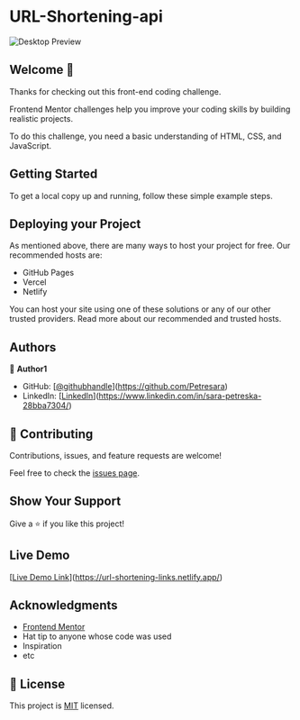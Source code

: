 # URL-Shortening-api
![Desktop Preview](desktop-design.jpg)


## Welcome 👋
Thanks for checking out this front-end coding challenge.

Frontend Mentor challenges help you improve your coding skills by building realistic projects.

To do this challenge, you need a basic understanding of HTML, CSS, and JavaScript.

## Getting Started

To get a local copy up and running, follow these simple example steps.

## Deploying your Project

As mentioned above, there are many ways to host your project for free. Our recommended hosts are:

- GitHub Pages
- Vercel
- Netlify

You can host your site using one of these solutions or any of our other trusted providers. Read more about our recommended and trusted hosts.

## Authors

👤 **Author1**

- GitHub: [[@githubhandle](https://github.com/githubhandle)](https://github.com/Petresara)
- LinkedIn: [[LinkedIn](https://linkedin.com/in/linkedinhandle)](https://www.linkedin.com/in/sara-petreska-28bba7304/)

## 🤝 Contributing

Contributions, issues, and feature requests are welcome!

Feel free to check the [issues page](issues/).

## Show Your Support

Give a ⭐️ if you like this project!

## Live Demo

[[Live Demo Link](https://livedemo.com)](https://url-shortening-links.netlify.app/)

## Acknowledgments

- [Frontend Mentor](https://www.frontendmentor.io/)
- Hat tip to anyone whose code was used
- Inspiration
- etc

## 📝 License

This project is [MIT](lic.url) licensed.

